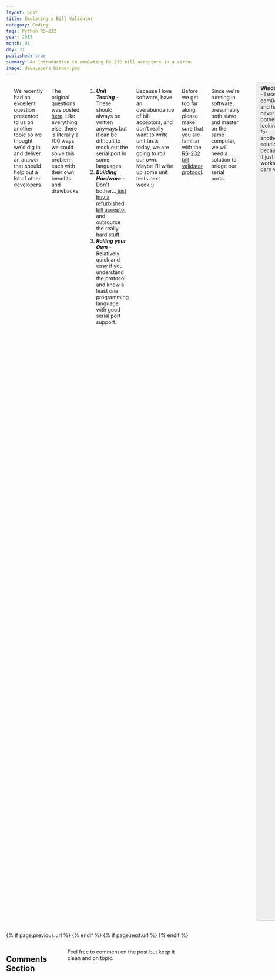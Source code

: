 ```yaml
---
layout: post
title: Emulating a Bill Validator
category: Coding
tags: Python RS-232
year: 2015
month: 01
day: 31
published: true
summary: An introduction to emulating RS-232 bill acceptors in a virtual environment
image: developers_banner.png
---
```


<!-- Content -->
<div class="row">
    <div class="col-md-9 columns">
    <!-- CONTENT HERE -->

    <h1>Emulating a Bill Validator in Software</h1>

<p>We recently had an excellent question presented to us on another topic so we thought we&#39;d dig in and deliver an answer that should help out a lot of other developers.&nbsp;</p>

<p>The original questions was posted <a href="https://developers.pyramidacceptors.com/coding/2014/07/21/Pyramid-API-Release.html#comment-1822777669" target="_blank">here</a>. Like everything else, there is literally a 100 ways we could solve this problem, each with their own benefits and drawbacks.</p>

<ol>
    <li><strong><em>Unit Testing</em></strong>&nbsp;- These should always be written anyways but it can be difficult to mock out the serial port in some languages.</li>
    <li><strong><em>Building Hardware</em></strong>&nbsp;- Don&#39;t bother...<a href="https://shop.pyramidacceptors.com/refurbished-acceptors/" target="_blank"> just buy a refurbished bill acceptor</a> and outsource the really hard stuff.</li>
    <li><em><strong>Rolling your Own</strong></em>&nbsp;- Relatively quick and easy if you understand the protocol and know a least one programming language with good serial port support.</li>
</ol>

<p>Because I love software, have an overabundance of bill acceptors, and don&#39;t really want to write unit tests today, we are going to roll our own. Maybe I&#39;ll write up some unit tests next week :)</p>

<p>Before we get too far along, please make sure that you are familiar with the <a href="https://developers.pyramidacceptors.com/coding/2014/08/26/RS-232-Diagram.html" target="_blank">RS-232 bill validator protocol</a>.</p>

<p>Since we&#39;re running in software, presumably both slave and master on the same computer, we will need a solution to bridge our serial ports.</p>

<p>&nbsp;</p>

<div style="background:#eee; border:1px solid #ccc; padding:5px 10px"><strong>Windows -</strong>&nbsp;I use com0com and have never bothered looking for another solution because it just works so darn well.</div>

<p>&nbsp;</p>

<div style="background:#eee; border:1px solid #ccc; padding:5px 10px"><strong>Linux -&nbsp;</strong><a href="https://stackoverflow.com/questions/23867143/null-modem-emulator-com0com-for-linux" target="_blank">socat</a>&nbsp;appears to be the answer though I have not yet tried it. Post back if you find a better solution!</div>

<p>&nbsp;</p>

<p>The concept is pretty simple:</p>

<ul>
    <li>Start a background thread to run our virtual bill acceptor as&nbsp;<code>Idle</code></li>
    <li>Listen to the keyboard for commands to pass to our virtual bill acceptor
    <ul>
        <li>Such as events, bill values, etc</li>
        <li>This will trigger state machine changes e.g. <code>Accepting->Escrow->Stacking->Stacked</code></li>
    </ul>
    </li>
    <li>Provide on screen directions for commands</li>
</ul>
<br>
<p>A slave device sends a message similar to this:</p>

<div style="background:#eee; border:1px solid #ccc; padding:5px 10px">
<p><code>[STX]&nbsp;[length]&nbsp;[ack]&nbsp;&nbsp;[state] [event] [data] [reserved] [model] [revision] [ETX] [checksum]</code></p>

<p><code>&nbsp;0x02, &nbsp;0x0B, &nbsp;0x20, &nbsp; &nbsp;0x01, &nbsp;0x10, &nbsp; 0x00, &nbsp; &nbsp; 0x00, &nbsp; &nbsp;0x01, &nbsp; 0x01, &nbsp; &nbsp;0x03, &nbsp; 0x3A</code></p>
</div>

<p>&nbsp;</p>

<p>I am particularly fond of tables so enjoy these beauties :) This data was mostly scraped from our <a href="https://www.pyramidacceptors.com/files/RS_232.pdf" target="_blank">RS-232 manual</a> if you prefere to get to the horse of the source.</p>

<table class="table table-striped  table-bordered">
    <caption>
    <h2>RS-232 Slave Table</h2>
    </caption>
    <tbody>
        <tr>
            <td>
            <table class="table table-striped  table-bordered" style="width:600px">
                <caption>
                <h2>RS-232 Slave Message Structure</h2>
                </caption>
                <thead>
                    <tr>
                        <th scope="col">Name</th>
                        <th scope="col">Value</th>
                        <th scope="col">Description</th>
                    </tr>
                </thead>
                <tbody>
                    <tr>
                        <td>STX</td>
                        <td>0x02</td>
                        <td>Start transmission, always 0x02</td>
                    </tr>
                    <tr>
                        <td>Length</td>
                        <td>0x0B</td>
                        <td>Length of entire message, always 11 for slave</td>
                    </tr>
                    <tr>
                        <td>ACK</td>
                        <td>0x20</td>
                        <td>Upper nibble indicates mast|slave, lower nibble is message number</td>
                    </tr>
                    <tr>
                        <td>State</td>
                        <td>0x01</td>
                        <td>Bits are set according to the state table</td>
                    </tr>
                    <tr>
                        <td>Event</td>
                        <td>0x10</td>
                        <td>Events are set according to the event table</td>
                    </tr>
                    <tr>
                        <td>Data</td>
                        <td>0x00</td>
                        <td>Extra events and bill value bits</td>
                    </tr>
                    <tr>
                        <td>Reserved</td>
                        <td>0x00</td>
                        <td>Always set to 0x00 to avoid undefined behavior</td>
                    </tr>
                    <tr>
                        <td>Model</td>
                        <td>0x01</td>
                        <td>Your BA&#39;s model (00-7FH) as hex value</td>
                    </tr>
                    <tr>
                        <td>Revision</td>
                        <td>0x01</td>
                        <td>Your BA&#39;s revision (00-7FH) as hex value</td>
                    </tr>
                    <tr>
                        <td>ETX</td>
                        <td>0x03</td>
                        <td>End transmission, always 0x03</td>
                    </tr>
                    <tr>
                        <td>Checksum</td>
                        <td>0x3A</td>
                        <td>XOR of each byte length through revision (omit STX, ETX)</td>
                    </tr>
                </tbody>
            </table>
            </td>
            <td>
            <table class="table table-striped  table-bordered" style="width:600px">
                <caption>
                <h2>State Table</h2>
                </caption>
                <thead>
                    <tr>
                        <th scope="col">Name</th>
                        <th scope="col">Bit</th>
                        <th scope="col">Definition</th>
                    </tr>
                </thead>
                <tbody>
                    <tr>
                        <td>Idling</td>
                        <td>0</td>
                        <td>Bill acceptor is awaiting note, operating normally</td>
                    </tr>
                    <tr>
                        <td>Accepting</td>
                        <td>1</td>
                        <td>Note is currently being transported through bill acceptor, not yet validated</td>
                    </tr>
                    <tr>
                        <td>Escrowed</td>
                        <td>2</td>
                        <td>Note is valid, awaiting stack or return message from master</td>
                    </tr>
                    <tr>
                        <td>Stacking</td>
                        <td>3</td>
                        <td>Note is being moved to cash box</td>
                    </tr>
                    <tr>
                        <td>Stacked</td>
                        <td>4</td>
                        <td>Note has been successfully stacked</td>
                    </tr>
                    <tr>
                        <td>Returning</td>
                        <td>5</td>
                        <td>Note is being returned to patron</td>
                    </tr>
                    <tr>
                        <td>Returned</td>
                        <td>6</td>
                        <td>Note has been successfully returned</td>
                    </tr>
                </tbody>
            </table>

            <p>&nbsp;</p>

            <p>&nbsp;</p>
            </td>
        </tr>
        <tr>
            <td>
            <table class="table table-striped  table-bordered" style="width:600px">
                <caption>
                <h2>Event Table</h2>
                </caption>
                <thead>
                    <tr>
                        <th scope="col">Name</th>
                        <th scope="col">Bit</th>
                        <th scope="col">Definition</th>
                    </tr>
                </thead>
                <tbody>
                    <tr>
                        <td>Cheated</td>
                        <td>0</td>
                        <td>Acceptor suspects cheating (e.g. fishing, pullback)</td>
                    </tr>
                    <tr>
                        <td>Bill Rejected</td>
                        <td>1</td>
                        <td>Acceptor rejected note (bad feed, unidentified note, disabled note)</td>
                    </tr>
                    <tr>
                        <td>Bill Jammed</td>
                        <td>2</td>
                        <td>Bill is jammed and acceptor cannot recover</td>
                    </tr>
                    <tr>
                        <td>Stacker Full</td>
                        <td>3</td>
                        <td>Acceptor cannot accept anymore currency, cashbox is full</td>
                    </tr>
                    <tr>
                        <td>Bill Cassette Present</td>
                        <td>4</td>
                        <td>Set when present, clear when missing</td>
                    </tr>
                    <tr>
                        <td>Reserved</td>
                        <td>5</td>
                        <td>Set to 0, avoid undefined behavior</td>
                    </tr>
                    <tr>
                        <td>Reserved</td>
                        <td>6</td>
                        <td>Set to 0,&nbsp;avoid undefined behavior</td>
                    </tr>
                </tbody>
            </table>
            </td>
            <td>
            <table class="table table-striped  table-bordered" style="width:600px">
                <caption>
                <h2>Extra Events and Bill Values</h2>
                </caption>
                <thead>
                    <tr>
                        <th scope="col">Name</th>
                        <th scope="col">Bit</th>
                        <th scope="col">Definition</th>
                    </tr>
                </thead>
                <tbody>
                    <tr>
                        <td>Power Up</td>
                        <td>0</td>
                        <td>Set when BA is initializing, not ready to accept currency</td>
                    </tr>
                    <tr>
                        <td>Invalid Command</td>
                        <td>1</td>
                        <td>An invalid command was received</td>
                    </tr>
                    <tr>
                        <td>Failure</td>
                        <td>2</td>
                        <td>The acceptor has failed and cannot recover itself (e.g. motor failure)</td>
                    </tr>
                    <tr>
                        <td>Bill value LSB</td>
                        <td>3</td>
                        <td>&nbsp;Bits 3-5 are set as the bill numbers, 0-7, where 0 is None/unknown bill</td>
                    </tr>
                    <tr>
                        <td>&nbsp;</td>
                        <td>4</td>
                        <td>e.g. 010 (binary 2) is the 2nd note, $2 in USA</td>
                    </tr>
                    <tr>
                        <td>Bill value MSB</td>
                        <td>5</td>
                        <td>e.g. 110 (binary 6) is the 6th note, $50 in USA</td>
                    </tr>
                    <tr>
                        <td>Reserved</td>
                        <td>6</td>
                        <td>Set to 0, avoid undefined behavior</td>
                    </tr>
                </tbody>
            </table>
            </td>
        </tr>
    </tbody>
</table>

<p>&nbsp;</p>

<p>&nbsp;</p>
<div class="row">
    <div class="col-md-8">
        <p>So now we know what is going on with the slave. We have some bits to set that tell our master what we&#39;re up to and how we&#39;re doing. In turn, the master will set some bits to control how we traverse our possible states.&nbsp;The master is another beast entirely but we&#39;re not going to worry about today so please...</p>
        <br><div class="col-md-offset-4">
        <p><b><i>Just assume our master is perfect and sane!</i></b></p>
        </div><br>
        <p>Now that we know our basics, let&#39;s dig into some code!&nbsp;
        Since we like to get things done quickly, we&#39;ll be working with Python and pyserial. We&#39;ll start with defining an Acceptor class that will hold the state of our virtual BA (bill acceptor).
        </p>
        We&#39;re going to want to track the following values:
        <ul>
            <li>State</li>
            <li>Event(s)</li>
            <li>Bill Value</li>
            <li>RS-232 Fields</li>
        </ul>
    </div>
    <div class="col-md-4">
        <img alt="farnsworth" src="/img/posts/farnsworth.jpg" class="img-responsive img-thumbnail"/>
    </div>
</div>
<p>&nbsp;</p>

<h3>The Object</h3>
<div class="row">
    <div class="col-md-4">
        <img alt="soft_bill_1" src="/img/posts/soft_bill_1.png" class="img-responsive"/>
    </div>
    <div class="col-md-8">
        <p>Code doesn&#39;t look great on here so I&#39;ll just be linking to my <a href="https://github.com/corytodd/soft-bill" target="_blank">Github Soft Bill Project</a> and then explaining what is going on. <a href="https://github.com/corytodd/soft-bill/blob/master/main.py#L71" target="_blank">We&#39;ll start with the Acceptor class definition</a>.&nbsp;On a sidenote, there are two things that I really dislike in code: flags as&nbsp;globals&nbsp;and unnecessary multidimensional arrays.&nbsp;Here we track our internal state in a single object to avoid having a whole bunch of globals to track. This object is then passed by the main method into the worker thread so we are sitting pretty.<br />
    </div>
</div>
<h3>Threads!</h3>
That&#39;s right, we are working with a background thread so we can leave our virtual BA&#39;s serial TxRx&nbsp;alone while we arbitrarily modify its state and observe how the master behaves. For now we are not going to worry about race conditions and other multithreading headaches. The thread magic is <a href="https://github.com/corytodd/soft-bill/blob/master/main.py#L249" target="_blank">super simple</a>. Spin up a non-daemon thread, pass the proper arguments, then enter our STDIN loop. Please be sure to set the daemon mode to false so as to avoid leaving the serial port resource open. See the code for a link to the quoted documentation explaining why.</p>

<h3>Keyboard Input</h3>
<p>So now we have a background thread and STDIN (keyboard input) thread. How do we get our input into the virtual BAs? We&#39;ve defined a command <a href="https://github.com/corytodd/soft-bill/blob/master/main.py#L146" target="_blank">parser method</a> to handle the interpretation and state modification for us. The last portion is to actually use the data, build our packet, and send it on its way. All the while listening to our master of course. This is all handled in the method we passed into our background thread called <a href="https://github.com/corytodd/soft-bill/blob/master/main.py#L18" target="_blank">serial_runner</a>.</p>
<br>Eventually we will want to incorporate this state machine with out fancy little emulator.</p>

<div style="background:#eee; border:1px solid #ccc; padding:5px 10px">
<p><code>Idling->Accepting->Escrowed->{Stacking, Returning}->{Stacked, Returned}</code></p>
</div>

<br>
<h3>Wrapping Up</h3>
<p>That&#39;s basically it! This is still a work in progress and you may have noticed that our slave does not do much besides report events. There is still a system that needs to be built for mocking the bill movement timing as well as compensation for bad/damaged/missing packets. Feel free to ask questions, share your code, or poke holes in anything that I have said.&nbsp;</p>

<p>&nbsp;</p>

<p class="lead">
Happy coding!
<br>
The Pyramid Software Team
</p>
    <!-- END CONTENT-->
    </div>
</div>

<div class="row">
    <div class="span3 columns">&nbsp;</div>
    <div class="span6 column">
            <p class="pull-right">{% if page.previous.url %} <a href="{{page.previous.url}}" title="Previous Post: {{page.previous.title}}"><i class="icon-chevron-left"></i></a>   {% endif %}   {% if page.next.url %}    <a href="{{page.next.url}}" title="Next Post: {{page.next.title}}"><i class="icon-chevron-right"></i></a>   {% endif %} </p>
    </div>
</div>

<div class="row">
    <div class="span9 columns">
        <h2>Comments Section</h2>
        <p>Feel free to comment on the post but keep it clean and on topic.</p>
        <div id="disqus_thread"></div>
        <script type="text/javascript">
            /* * * CONFIGURATION VARIABLES: EDIT BEFORE PASTING INTO YOUR WEBPAGE * * */
            var disqus_shortname = 'ptidevelopers'; // required: replace example with your forum shortname
            var disqus_identifier = '{{ page.url }}';
            var disqus_url = 'https://pyramidtechnologies.github.com{{ page.url }}';


            /* * * DON'T EDIT BELOW THIS LINE * * */
            (function() {
                var dsq = document.createElement('script'); dsq.type = 'text/javascript'; dsq.async = true;
                dsq.src = 'https://' + disqus_shortname + '.disqus.com/embed.js';
                (document.getElementsByTagName('head')[0] || document.getElementsByTagName('body')[0]).appendChild(dsq);
            })();
        </script>
        <noscript>Please enable JavaScript to view the <a href="https://disqus.com/?ref_noscript">comments powered by Disqus.</a></noscript>
        <a href="https://disqus.com" class="dsq-brlink">blog comments powered by <span class="logo-disqus">Disqus</span></a>
    </div>
</div>

<!-- Twitter -->
<script>!function(d,s,id){var js,fjs=d.getElementsByTagName(s)[0];if(!d.getElementById(id)){js=d.createElement(s);js.id=id;js.src="//platform.twitter.com/widgets.js";fjs.parentNode.insertBefore(js,fjs);}}(document,"script","twitter-wjs");</script>

<!-- Google + -->
<script type="text/javascript">
  (function() {
    var po = document.createElement('script'); po.type = 'text/javascript'; po.async = true;
    po.src = 'https://apis.google.com/js/plusone.js';
    var s = document.getElementsByTagName('script')[0]; s.parentNode.insertBefore(po, s);
  })();
</script>
